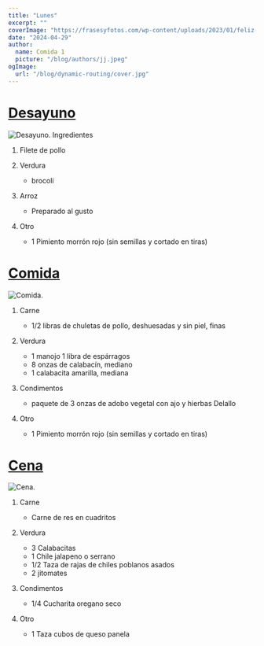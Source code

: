 ```yaml
---
title: "Lunes"
excerpt: ""
coverImage: "https://frasesyfotos.com/wp-content/uploads/2023/01/feliz-lunes-cafe-frases-motivacion.jpg"
date: "2024-04-29"
author:
  name: Comida 1
  picture: "/blog/authors/jj.jpeg"
ogImage:
  url: "/blog/dynamic-routing/cover.jpg"
---
```

# [Desayuno](https://www.pinterest.com.mx/pin/8022105580469345/)

![Desayuno.](https://i.pinimg.com/564x/b5/53/37/b55337a0ee99dd6e3ca7f345f396d3f4.jpg)
Ingredientes

1. Filete de pollo

2. Verdura
    - brocoli

3. Arroz 
    - Preparado al gusto

4. Otro
    - 1 Pimiento morrón rojo (sin semillas y cortado en tiras)


# [Comida](https://www.pinterest.com.mx/pin/373517362857494378/)

![Comida.](https://i.pinimg.com/564x/26/2c/6e/262c6e60e6e3bab4823bb7ab9cfc6f0a.jpg)

1. Carne
   - 1/2 libras de chuletas de pollo, deshuesadas y sin piel, finas
2. Verdura
    - 1 manojo 1 libra de espárragos
    - 8 onzas de calabacín, mediano
    - 1 calabacita amarilla, mediana

3. Condimentos

    - paquete de 3 onzas de adobo vegetal con ajo y hierbas Delallo

4. Otro

    - 1 Pimiento morrón rojo (sin semillas y cortado en tiras)

# [Cena](https://www.pinterest.com.mx/pin/323203710769283874/)

![Cena.](https://i.pinimg.com/564x/fa/64/2a/fa642a7384a1cc716d1b9608c080f91d.jpg)

1. Carne
    - Carne de res en cuadritos

2. Verdura
    - 3 Calabacitas
    - 1 Chile jalapeno o serrano
    - 1/2 Taza de rajas de chiles poblanos asados
    - 2 jitomates

3. Condimentos

    - 1/4 Cucharita oregano seco

4. Otro

    - 1 Taza cubos de queso panela

